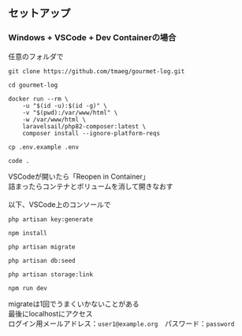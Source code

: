 ## セットアップ
### Windows + VSCode + Dev Containerの場合
任意のフォルダで
```
git clone https://github.com/tmaeg/gourmet-log.git
```
```
cd gourmet-log
```
```
docker run --rm \
    -u "$(id -u):$(id -g)" \
    -v "$(pwd):/var/www/html" \
    -w /var/www/html \
    laravelsail/php82-composer:latest \
    composer install --ignore-platform-reqs
```
```
cp .env.example .env
```
```
code .
```
VSCodeが開いたら「Reopen in Container」<br>
詰まったらコンテナとボリュームを消して開きなおす<br>
<br>
以下、VSCode上のコンソールで<br>
```
php artisan key:generate
```
```
npm install
```
```
php artisan migrate
```
```
php artisan db:seed
```
```
php artisan storage:link
```
```
npm run dev
```
migrateは1回でうまくいかないことがある<br>
最後にlocalhostにアクセス<br>
ログイン用メールアドレス：`user1@example.org`　パスワード：`password`
